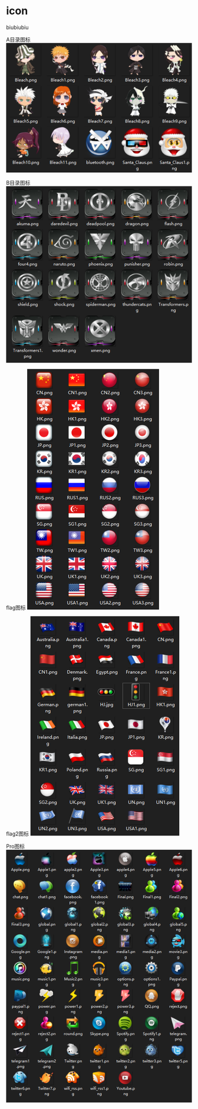 # icon
 biubiubiu
 
A目录图标
![image](https://raw.githubusercontent.com/yixmlh90/icon/m/A/A.png)

B目录图标
![image](https://raw.githubusercontent.com/yixmlh90/icon/m/B/B.png)

flag图标
![image](https://raw.githubusercontent.com/yixmlh90/icon/m/flag/flag.png)

flag2图标
![image](https://raw.githubusercontent.com/yixmlh90/icon/m/flag2/flag2.png)

Pro图标
![image](https://raw.githubusercontent.com/yixmlh90/icon/m/Pro/Pro.png)


